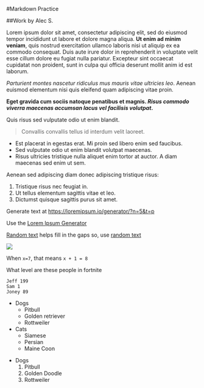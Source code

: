 #Markdown Practice

##Work by Alec S.

Lorem ipsum dolor sit amet, consectetur adipiscing elit, sed do eiusmod tempor incididunt ut labore et dolore magna aliqua. **Ut enim ad minim veniam**, quis nostrud exercitation ullamco laboris nisi ut aliquip ex ea commodo consequat. Duis aute irure dolor in reprehenderit in voluptate velit esse cillum dolore eu fugiat nulla pariatur. Excepteur sint occaecat cupidatat non proident, sunt in culpa qui officia deserunt mollit anim id est laborum.

_Parturient montes nascetur ridiculus mus mauris vitae ultricies leo_. Aenean euismod elementum nisi quis eleifend quam adipiscing vitae proin.

**Eget gravida cum sociis natoque penatibus et magnis. _Risus commodo viverra maecenas accumsan lacus vel facilisis volutpat_.** 



Quis risus sed vulputate odio ut enim blandit.
>Convallis convallis tellus id interdum velit laoreet.

- Est placerat in egestas erat. Mi proin sed libero enim sed faucibus.
- Sed vulputate odio ut enim blandit volutpat maecenas.
- Risus ultricies tristique nulla aliquet enim tortor at auctor. A diam maecenas sed enim ut sem.

Aenean sed adipiscing diam donec adipiscing tristique risus:
1. Tristique risus nec feugiat in.
2. Ut tellus elementum sagittis vitae et leo.
3. Dictumst quisque sagittis purus sit amet.

Generate text at <https://loremipsum.io/generator/?n=5&t=p>

Use the [Lorem Ipsum Generator](https://loremipsum.io/generator/?n=5&t=p)

[Random text][1] helps fill in the gaps so, use [random text][1]

[1]:https://loremipsum.io/generator/?n=5&t=p

![](https://media.edutopia.org/styles/responsive_2880px_16x9/s3/masters/d7_images/slates/rushkoff-codecademy-literacy.jpg)

When `x=7`, that means `x + 1 = 8`

What level are these people in fortnite

    Jeff 199
    Sam 1
    Joney 89
    
* Dogs
    * Pitbull
    * Golden retriever
    * Rottweiler
* Cats
    * Siamese
    * Persian
    * Maine Coon

+ Dogs
    1. Pitbull
    2. Golden Doodle
    3. Rottweiler
